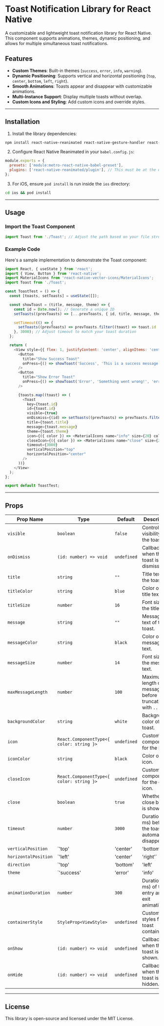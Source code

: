 
# Toast Notification Library for React Native

A customizable and lightweight toast notification library for React Native. This component supports animations, themes, dynamic positioning, and allows for multiple simultaneous toast notifications.

## Features
- **Custom Themes**: Built-in themes (`success`, `error`, `info`, `warning`).
- **Dynamic Positioning**: Supports vertical and horizontal positioning (`top`, `center`, `bottom`, `left`, `right`).
- **Smooth Animations**: Toasts appear and disappear with customizable animations.
- **Multi-Instance Support**: Display multiple toasts without overlap.
- **Custom Icons and Styling**: Add custom icons and override styles.

---

## Installation

1. Install the library dependencies:

```bash
npm install react-native-reanimated react-native-gesture-handler react-native-vector-icons
```

2. Configure React Native Reanimated in your `babel.config.js`:

```javascript
module.exports = {
  presets: ['module:metro-react-native-babel-preset'],
  plugins: ['react-native-reanimated/plugin'], // This must be at the end
};
```

3. For iOS, ensure `pod install` is run inside the `ios` directory:

```bash
cd ios && pod install
```

---

## Usage

### Import the Toast Component
```javascript
import Toast from './Toast'; // Adjust the path based on your file structure
```

### Example Code
Here's a sample implementation to demonstrate the Toast component:

```javascript
import React, { useState } from 'react';
import { View, Button } from 'react-native';
import MaterialIcons from 'react-native-vector-icons/MaterialIcons';
import Toast from './Toast';

const ToastTest = () => {
  const [toasts, setToasts] = useState([]);

  const showToast = (title, message, theme) => {
    const id = Date.now(); // Generate a unique ID
    setToasts((prevToasts) => [...prevToasts, { id, title, message, theme }]);

    setTimeout(() => {
      setToasts((prevToasts) => prevToasts.filter((toast) => toast.id !== id));
    }, 3000); // Adjust timeout to match your toast duration
  };

  return (
    <View style={{ flex: 1, justifyContent: 'center', alignItems: 'center' }}>
      <Button
        title="Show Success Toast"
        onPress={() => showToast('Success', 'This is a success message!', 'success')}
      />
      <Button
        title="Show Error Toast"
        onPress={() => showToast('Error', 'Something went wrong!', 'error')}
      />

      {toasts.map((toast) => (
        <Toast
          key={toast.id}
          id={toast.id}
          visible={true}
          onDismiss={(id) => setToasts((prevToasts) => prevToasts.filter((t) => t.id !== id))}
          title={toast.title}
          message={toast.message}
          theme={toast.theme}
          icon={({ color }) => <MaterialIcons name="info" size={20} color={color} />}
          closeIcon={({ color }) => <MaterialIcons name="close" size={20} color={color} />}
          timeout={3000}
          verticalPosition="top"
          horizontalPosition="center"
        />
      ))}
    </View>
  );
};

export default ToastTest;
```

---

## Props

| Prop Name           | Type                                | Default       | Description                                                                 |
|---------------------|-------------------------------------|---------------|-----------------------------------------------------------------------------|
| `visible`           | `boolean`                          | `false`       | Controls the visibility of the toast.                                       |
| `onDismiss`         | `(id: number) => void`             | `undefined`   | Callback when the toast is dismissed.                                       |
| `title`             | `string`                           | `""`          | Title text of the toast.                                                    |
| `titleColor`        | `string`                           | `blue`        | Color of the title text.                                                    |
| `titleSize`         | `number`                           | `16`          | Font size of the title text.                                                |
| `message`           | `string`                           | `""`          | Message text of the toast.                                                  |
| `messageColor`      | `string`                           | `black`       | Color of the message text.                                                  |
| `messageSize`       | `number`                           | `14`          | Font size of the message text.                                              |
| `maxMessageLength`  | `number`                           | `100`         | Maximum length of the message before truncating with `...`.                 |
| `backgroundColor`   | `string`                           | `white`       | Background color of the toast.                                              |
| `icon`              | `React.ComponentType<{ color: string }>` | `undefined`   | Custom component for the icon.                                              |
| `iconColor`         | `string`                           | `black`       | Color of the icon.                                                          |
| `closeIcon`         | `React.ComponentType<{ color: string }>` | `undefined`   | Custom component for the close icon.                                        |
| `close`             | `boolean`                          | `true`        | Whether the close button is shown.                                          |
| `timeout`           | `number`                           | `3000`        | Duration (in ms) before the toast automatically disappears.                 |
| `verticalPosition`  | `'top' | 'center' | 'bottom'`      | `'bottom'`   | Vertical position of the toast.                                             |
| `horizontalPosition`| `'left' | 'center' | 'right'`      | `'center'`    | Horizontal position of the toast.                                           |
| `direction`         | `'top' | 'bottom' | 'left' | 'right'` | `'bottom'`   | Direction of entry/exit animation.                                          |
| `theme`             | `'success' | 'error' | 'info' | 'warning'` | `undefined`   | Predefined theme for the toast.                                             |
| `animationDuration` | `number`                           | `300`         | Duration (in ms) of the entry and exit animations.                          |
| `containerStyle`    | `StyleProp<ViewStyle>`             | `undefined`   | Custom styles for the toast container.                                      |
| `onShow`            | `(id: number) => void`             | `undefined`   | Callback when the toast is shown.                                           |
| `onHide`            | `(id: number) => void`             | `undefined`   | Callback when the toast is hidden.                                          |

---

## License

This library is open-source and licensed under the MIT License.
